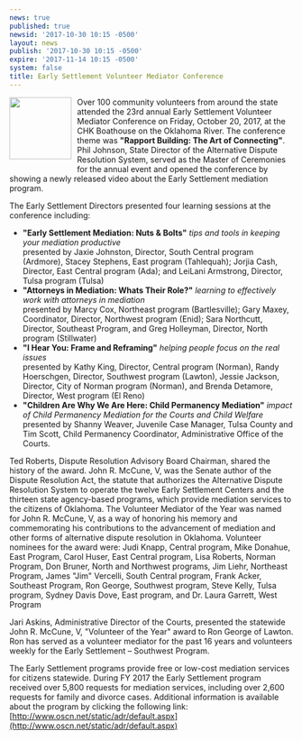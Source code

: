 ```yaml
---
news: true
published: true
newsid: '2017-10-30 10:15 -0500'
layout: news
publish: '2017-10-30 10:15 -0500'
expire: '2017-11-14 10:15 -0500'
system: false
title: Early Settlement Volunteer Mediator Conference
---
```

<img style="width: 110px; float: left; margin: 0 10px 10px 0;" src="http://www.oscn.net/images/news/volunter-mediator-conference-2017.jpg" />

Over 100 community volunteers from around the state attended the 23rd annual Early Settlement Volunteer Mediator Conference on Friday, October 20, 2017, at the CHK Boathouse on the Oklahoma River. The conference theme was **"Rapport Building: The Art of Connecting"**.  Phil Johnson, State Director of the Alternative Dispute Resolution System, served as the Master of Ceremonies for the annual event and opened the conference by showing a newly released video about the Early Settlement mediation program.

The Early Settlement Directors presented four learning sessions at the conference including:

- **"Early Settlement Mediation: Nuts & Bolts"** _tips and tools in keeping your mediation productive_  
presented by Jaxie Johnston, Director, South Central program (Ardmore), Stacey Stephens, East program (Tahlequah); Jorjia Cash, Director, East Central program (Ada); and LeiLani Armstrong, Director, Tulsa program (Tulsa)
- **"Attorneys in Mediation: Whats Their Role?"** _learning to effectively work with attorneys in mediation_   
presented by Marcy Cox, Northeast program (Bartlesville); Gary Maxey, Coordinator, Director, Northwest program (Enid); Sara Northcutt, Director, Southeast Program, and Greg Holleyman, Director, North program (Stillwater)
- **"I Hear You: Frame and Reframing"** _helping people focus on the real issues_   
presented by Kathy King, Director, Central program (Norman), Randy Hoerschgen, Director, Southwest program (Lawton), Jessie Jackson, Director, City of Norman program (Norman), and Brenda Detamore, Director, West program (El Reno)
- **"Children Are Why We Are Here: Child Permanency Mediation"** _impact of Child Permanency Mediation for the Courts and Child Welfare_  
presented by Shanny Weaver, Juvenile Case Manager, Tulsa County and Tim Scott, Child Permanency Coordinator, Administrative Office of the Courts.


Ted Roberts, Dispute Resolution Advisory Board Chairman, shared the history of the award.  John R. McCune, V, was the Senate author of the Dispute Resolution Act, the statute that authorizes the Alternative Dispute Resolution System to operate the twelve Early Settlement Centers and the thirteen state agency-based programs, which provide mediation services to the citizens of Oklahoma. The Volunteer Mediator of the Year was named for John R. McCune, V, as a way of honoring his memory and commemorating his contributions to the advancement of mediation and other forms of alternative dispute resolution in Oklahoma.  Volunteer nominees for the award were:  Judi Knapp, Central program, Mike Donahue, East Program, Carol Huser, East Central program, Lisa Roberts, Norman Program, Don Bruner, North and Northwest programs, Jim Liehr, Northeast Program, James "Jim" Vercelli, South Central program, Frank Acker, Southeast Program, Ron George, Southwest program, Steve Kelly, Tulsa program, Sydney Davis Dove, East program, and Dr. Laura Garrett, West Program

Jari Askins, Administrative Director of the Courts, presented the statewide John R. McCune, V, "Volunteer of the Year" award to Ron George of Lawton.  Ron has served as a volunteer mediator for the past 16 years and volunteers weekly for the Early Settlement – Southwest Program. 

The Early Settlement programs provide free or low-cost mediation services for citizens statewide.  During FY 2017 the Early Settlement program received over 5,800 requests for mediation services, including over 2,600 requests for family and divorce cases. Additional information is available about the program by clicking the following link: [http://www.oscn.net/static/adr/default.aspx](http://www.oscn.net/static/adr/default.aspx)
